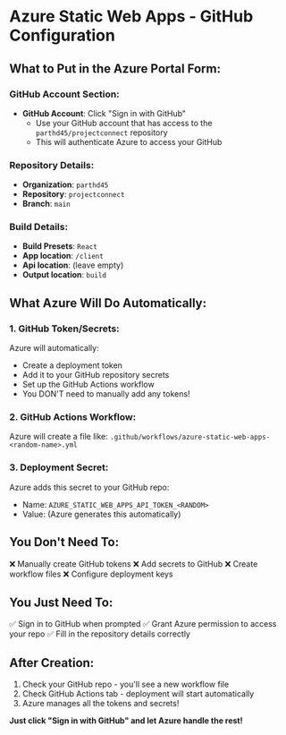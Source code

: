 # Azure Static Web Apps - GitHub Configuration

## What to Put in the Azure Portal Form:

### **GitHub Account Section:**
- **GitHub Account**: Click "Sign in with GitHub" 
  - Use your GitHub account that has access to the `parthd45/projectconnect` repository
  - This will authenticate Azure to access your GitHub

### **Repository Details:**
- **Organization**: `parthd45`
- **Repository**: `projectconnect` 
- **Branch**: `main`

### **Build Details:**
- **Build Presets**: `React`
- **App location**: `/client`
- **Api location**: (leave empty)
- **Output location**: `build`

## What Azure Will Do Automatically:

### 1. **GitHub Token/Secrets:**
Azure will automatically:
- Create a deployment token
- Add it to your GitHub repository secrets
- Set up the GitHub Actions workflow
- You DON'T need to manually add any tokens!

### 2. **GitHub Actions Workflow:**
Azure will create a file like:
`.github/workflows/azure-static-web-apps-<random-name>.yml`

### 3. **Deployment Secret:**
Azure adds this secret to your GitHub repo:
- Name: `AZURE_STATIC_WEB_APPS_API_TOKEN_<RANDOM>`
- Value: (Azure generates this automatically)

## You Don't Need To:
❌ Manually create GitHub tokens
❌ Add secrets to GitHub
❌ Create workflow files
❌ Configure deployment keys

## You Just Need To:
✅ Sign in to GitHub when prompted
✅ Grant Azure permission to access your repo
✅ Fill in the repository details correctly

## After Creation:
1. Check your GitHub repo - you'll see a new workflow file
2. Check GitHub Actions tab - deployment will start automatically
3. Azure manages all the tokens and secrets!

**Just click "Sign in with GitHub" and let Azure handle the rest!**
